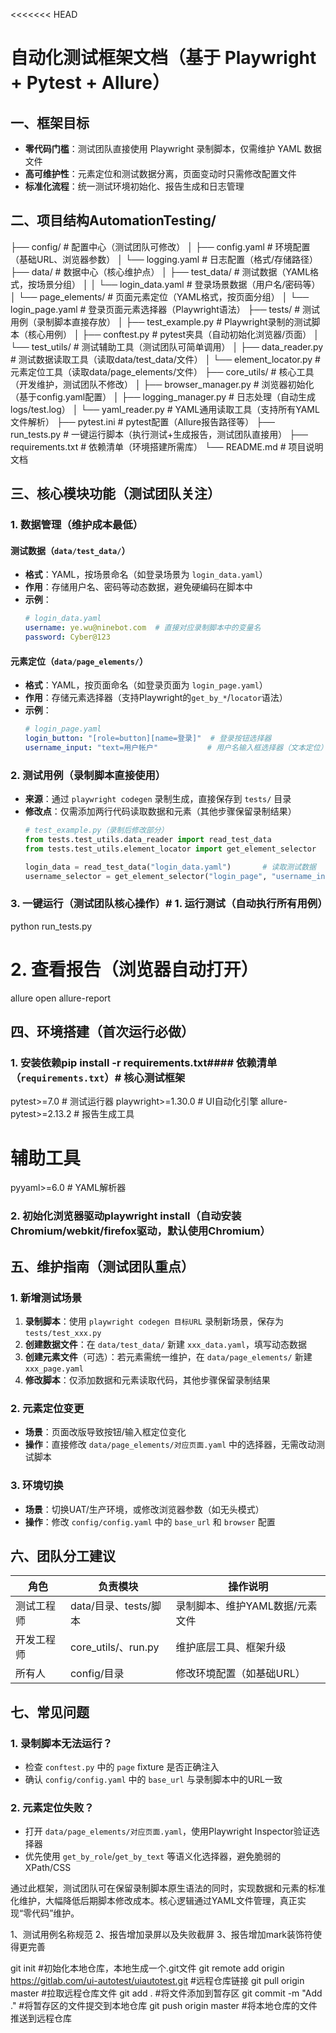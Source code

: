 <<<<<<< HEAD
# 自动化测试框架文档（基于 Playwright + Pytest + Allure）

## 一、框架目标
- **零代码门槛**：测试团队直接使用 Playwright 录制脚本，仅需维护 YAML 数据文件  
- **高可维护性**：元素定位和测试数据分离，页面变动时只需修改配置文件  
- **标准化流程**：统一测试环境初始化、报告生成和日志管理  


## 二、项目结构AutomationTesting/
├── config/                  # 配置中心（测试团队可修改）
│   ├── config.yaml          # 环境配置（基础URL、浏览器参数）
│   └── logging.yaml         # 日志配置（格式/存储路径）
├── data/                    # 数据中心（核心维护点）
│   ├── test_data/           # 测试数据（YAML格式，按场景分组）
│   │   └── login_data.yaml  # 登录场景数据（用户名/密码等）
│   └── page_elements/       # 页面元素定位（YAML格式，按页面分组）
│       └── login_page.yaml  # 登录页面元素选择器（Playwright语法）
├── tests/                   # 测试用例（录制脚本直接存放）
│   ├── test_example.py      # Playwright录制的测试脚本（核心用例）
│   ├── conftest.py          # pytest夹具（自动初始化浏览器/页面）
│   └── test_utils/          # 测试辅助工具（测试团队可简单调用）
│       ├── data_reader.py   # 测试数据读取工具（读取data/test_data/文件）
│       └── element_locator.py # 元素定位工具（读取data/page_elements/文件）
├── core_utils/              # 核心工具（开发维护，测试团队不修改）
│   ├── browser_manager.py   # 浏览器初始化（基于config.yaml配置）
│   ├── logging_manager.py   # 日志处理（自动生成logs/test.log）
│   └── yaml_reader.py       # YAML通用读取工具（支持所有YAML文件解析）
├── pytest.ini               # pytest配置（Allure报告路径等）
├── run_tests.py             # 一键运行脚本（执行测试+生成报告，测试团队直接用）
├── requirements.txt         # 依赖清单（环境搭建所需库）
└── README.md                # 项目说明文档

## 三、核心模块功能（测试团队关注）
### 1. 数据管理（维护成本最低）
#### 测试数据（`data/test_data/`）
- **格式**：YAML，按场景命名（如登录场景为 `login_data.yaml`）  
- **作用**：存储用户名、密码等动态数据，避免硬编码在脚本中  
- **示例**：  
  ```yaml
  # login_data.yaml
  username: ye.wu@ninebot.com  # 直接对应录制脚本中的变量名
  password: Cyber@123
  ```

#### 元素定位（`data/page_elements/`）
- **格式**：YAML，按页面命名（如登录页面为 `login_page.yaml`）  
- **作用**：存储元素选择器（支持Playwright的`get_by_*`/`locator`语法）  
- **示例**：  
  ```yaml
  # login_page.yaml
  login_button: "[role=button][name=登录]"  # 登录按钮选择器
  username_input: "text=用户帐户"           # 用户名输入框选择器（文本定位）
  ```


### 2. 测试用例（录制脚本直接使用）
- **来源**：通过 `playwright codegen` 录制生成，直接保存到 `tests/` 目录  
- **修改点**：仅需添加两行代码读取数据和元素（其他步骤保留录制结果）  
  ```python
  # test_example.py（录制后修改部分）
  from tests.test_utils.data_reader import read_test_data
  from tests.test_utils.element_locator import get_element_selector

  login_data = read_test_data("login_data.yaml")       # 读取测试数据
  username_selector = get_element_selector("login_page", "username_input")  # 读取元素定位
  ```


### 3. 一键运行（测试团队核心操作）# 1. 运行测试（自动执行所有用例）
python run_tests.py

# 2. 查看报告（浏览器自动打开）
allure open allure-report

## 四、环境搭建（首次运行必做）
### 1. 安装依赖pip install -r requirements.txt#### 依赖清单（`requirements.txt`）# 核心测试框架
pytest>=7.0            # 测试运行器
playwright>=1.30.0     # UI自动化引擎
allure-pytest>=2.13.2   # 报告生成工具

# 辅助工具
pyyaml>=6.0            # YAML解析器
### 2. 初始化浏览器驱动playwright install（自动安装Chromium/webkit/firefox驱动，默认使用Chromium）


## 五、维护指南（测试团队重点）
### 1. 新增测试场景
1. **录制脚本**：使用 `playwright codegen 目标URL` 录制新场景，保存为 `tests/test_xxx.py`  
2. **创建数据文件**：在 `data/test_data/` 新建 `xxx_data.yaml`，填写动态数据  
3. **创建元素文件**（可选）：若元素需统一维护，在 `data/page_elements/` 新建 `xxx_page.yaml`  
4. **修改脚本**：仅添加数据和元素读取代码，其他步骤保留录制结果  

### 2. 元素定位变更
- **场景**：页面改版导致按钮/输入框定位变化  
- **操作**：直接修改 `data/page_elements/对应页面.yaml` 中的选择器，无需改动测试脚本  

### 3. 环境切换
- **场景**：切换UAT/生产环境，或修改浏览器参数（如无头模式）  
- **操作**：修改 `config/config.yaml` 中的 `base_url` 和 `browser` 配置  


## 六、团队分工建议
| 角色           | 负责模块                 | 操作说明                          |
|----------------|--------------------------|-----------------------------------|
| 测试工程师     | data/目录、tests/脚本    | 录制脚本、维护YAML数据/元素文件    |
| 开发工程师     | core_utils/、run.py      | 维护底层工具、框架升级            |
| 所有人         | config/目录              | 修改环境配置（如基础URL）          |


## 七、常见问题
### 1. 录制脚本无法运行？
- 检查 `conftest.py` 中的 `page` fixture 是否正确注入  
- 确认 `config/config.yaml` 中的 `base_url` 与录制脚本中的URL一致  

### 2. 元素定位失败？
- 打开 `data/page_elements/对应页面.yaml`，使用Playwright Inspector验证选择器  
- 优先使用 `get_by_role`/`get_by_text` 等语义化选择器，避免脆弱的XPath/CSS  


通过此框架，测试团队可在保留录制脚本原生语法的同时，实现数据和元素的标准化维护，大幅降低后期脚本修改成本。核心逻辑通过YAML文件管理，真正实现“零代码”维护。    


1、测试用例名称规范
2、报告增加录屏以及失败截屏
3、报告增加mark装饰符使得更完善


git init                                                                 #初始化本地仓库，本地生成一个.git文件
git remote add origin https://gitlab.com/ui-autotest/uiautotest.git      #远程仓库链接
git pull origin master                                                   #拉取远程仓库文件
git add .                                                                #将文件添加到暂存区
git commit -m "Add ."                                                    #将暂存区的文件提交到本地仓库
git push origin master                                                   #将本地仓库的文件推送到远程仓库
